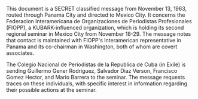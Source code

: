This document is a SECRET classified message from November 13, 1963, routed through Panama City and directed to Mexico City. It concerns the Federacion Interamericana de Organizaciones de Periodistas Profesionales (FIOPP), a KUBARK-influenced organization, which is holding its second regional seminar in Mexico City from November 18-29. The message notes that contact is maintained with FIOPP's Interamerican representative in Panama and its co-chairman in Washington, both of whom are covert associates.

The Colegio Nacional de Periodistas de la Republica de Cuba (in Exile) is sending Guillermo Gener Rodriguez, Salvador Diaz Verson, Francisco Gomez Hector, and Mario Barrera to the seminar. The message requests traces on these individuals, with specific interest in information regarding their possible actions at the seminar.

